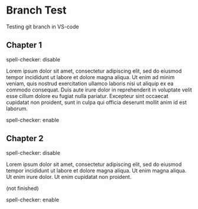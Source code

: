 # Branch Test

Testing git branch in VS-code

## Chapter 1

spell-checker: disable

Lorem ipsum dolor sit amet, consectetur adipiscing elit, sed do eiusmod tempor incididunt ut labore et dolore magna aliqua. Ut enim ad minim veniam, quis nostrud exercitation ullamco laboris nisi ut aliquip ex ea commodo consequat. Duis aute irure dolor in reprehenderit in voluptate velit esse cillum dolore eu fugiat nulla pariatur. Excepteur sint occaecat cupidatat non proident, sunt in culpa qui officia deserunt mollit anim id est laborum.

spell-checker: enable

## Chapter 2

spell-checker: disable

Lorem ipsum dolor sit amet, consectetur adipiscing elit, sed do eiusmod tempor incididunt ut labore et dolore magna aliqua.
Ut enim magna aliqua. Ut enim irure dolor. Ut enim cupidatat non proident.

(not finished)

spell-checker: enable
